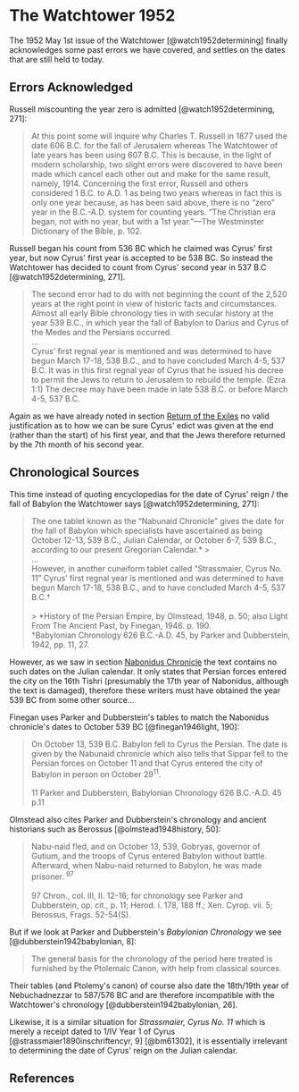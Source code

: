 # The Watchtower 1952

The 1952 May 1st issue of the Watchtower [@watch1952determining] finally acknowledges some past errors we have covered,
and settles on the dates that are still held to today.

## Errors Acknowledged

Russell miscounting the year zero is admitted [@watch1952determining, 271]:

> At this point some will inquire why Charles T. Russell in 1877 used the date 606 B.C. for the fall of Jerusalem
> whereas The Watchtower of late years has been using 607 B.C. This is because, in the light of modern scholarship, two
> slight errors were discovered to have been made which cancel each other out and make for the same result, namely,
> 1914\. Concerning the first error, Russell and others considered 1 B.C. to A.D. 1 as being two years whereas in fact
> this is only one year because, as has been said above, there is no “zero” year in the B.C.-A.D. system for counting
> years. “The Christian era began, not with no year, but with a 1st year.”—The Westminster Dictionary of the Bible,
> p. 102.

Russell began his count from 536 BC which he claimed was Cyrus' first year, but now Cyrus' first year is accepted to be
538 BC. So instead the Watchtower has decided to count from Cyrus' second year in 537 B.C [@watch1952determining, 271].

> The second error had to do with not beginning the count of the 2,520 years at the right point in view of historic
> facts and circumstances. Almost all early Bible chronology ties in with secular history at the year 539 B.C., in which
> year the fall of Babylon to Darius and Cyrus of the Medes and the Persians occurred. <br>...<br> Cyrus’ first regnal
> year is mentioned and was determined to have begun March 17-18, 538 B.C., and to have concluded March 4-5, 537 B.C. It
> was in this first regnal year of Cyrus that he issued his decree to permit the Jews to return to Jerusalem to rebuild
> the temple. (Ezra 1:1) The decree may have been made in late 538 B.C. or before March 4-5, 537 B.C.

Again as we have already noted in section [Return of the Exiles](../70_years/return.md) no valid justification as to how
we can be sure Cyrus' edict was given at the end (rather than the start) of his first year, and that the Jews therefore
returned by the 7th month of his second year.

## Chronological Sources

This time instead of quoting encyclopedias for the date of Cyrus' reign / the fall of Babylon the Watchtower says
[@watch1952determining, 271]:

> The one tablet known as the “Nabunaid Chronicle” gives the date for the fall of Babylon which specialists have
> ascertained as being October 12-13, 539 B.C., Julian Calendar, or October 6-7, 539 B.C., according to our present
> Gregorian Calendar.* > <br>...<br> However, in another cuneiform tablet called “Strassmaier, Cyrus No. 11” Cyrus’
> first regnal year is mentioned and was determined to have begun March 17-18, 538 B.C., and to have concluded March
> 4-5, 537 B.C.† <br><br> > *History of the Persian Empire, by Olmstead, 1948, p. 50; also Light From The Ancient Past,
> by Finegan, 1946. p. 190. <br> †Babylonian Chronology 626 B.C.-A.D. 45, by Parker and Dubberstein, 1942, pp. 11, 27.

However, as we saw in section [Nabonidus Chronicle](../../standard/chronicles/bm35382.md) the text contains no such
dates on the Julian calendar. It only states that Persian forces entered the city on the 16th Tishri (presumably the
17th year of Nabonidus, although the text is damaged), therefore these writers must have obtained the year 539 BC from
some other source...

Finegan uses Parker and Dubberstein's tables to match the Nabonidus chronicle's dates to October 539 BC
[@finegan1946light, 190]:

> On October 13, 539 B.C. Babylon fell to Cyrus the Persian. The date is given by the Nabunaid chronicle which also
> tells that Sippar fell to the Persian forces on October 11 and that Cyrus entered the city of Babylon in person on
> October 29<sup>11</sup>. <br><br> 11 Parker and Dubberstein, Babylonian Chronology 626 B.C.-A.D. 45 p.11

Olmstead also cites Parker and Dubberstein's chronology and ancient historians such as Berossus [@olmstead1948history,
50]:

> Nabu-naid fled, and on October 13, 539, Gobryas, governor of Gutium, and the troops of Cyrus entered Babylon without
> battle. Afterward, when Nabu-naid returned to Babylon, he was made prisoner. <sup>97</sup> <br><br> 97 Chron., col.
> III, II. 12-16; for chronology see Parker and Dubberstein, op. cit., p. 11; Herod. i. 178, 188 ff.; Xen. Cyrop. vii.
> 5; Berossus, Frags. 52-54(S).

But if we look at Parker and Dubberstein's _Babylonian Chronology_ we see [@dubberstein1942babylonian, 8]:

> The general basis for the chronology of the period here treated is furnished by the Ptolemaic Canon, with help from
> classical sources.

Their tables (and Ptolemy's canon) of course also date the 18th/19th year of Nebuchadnezzar to 587/576 BC and are
therefore incompatible with the Watchtower's chronology [@dubberstein1942babylonian, 26].

Likewise, it is a similar situation for _Strassmaier, Cyrus No. 11_ which is merely a receipt dated to 1/IV Year 1 of
Cyrus [@strassmaier1890inschriftencyr, 9] [@bm61302], it is essentially irrelevant to determining the date of Cyrus'
reign on the Julian calendar.

## References
